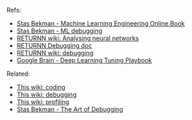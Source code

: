 Refs:

* [Stas Bekman - Machine Learning Engineering Online Book](https://github.com/stas00/ml-engineering)
* [Stas Bekman - ML debugging](https://github.com/stas00/ml-engineering/tree/master/debug)
* [RETURNN wiki: Analysing neural networks](https://github.com/rwth-i6/returnn/wiki/Analysing-neural-networks)
* [RETURNN Debugging doc](https://returnn.readthedocs.io/en/latest/advanced/debugging.html)
* [RETURNN wiki: debugging](https://github.com/rwth-i6/returnn/wiki/Debugging)
* [Google Brain - Deep Learning Tuning Playbook](https://github.com/google-research/tuning_playbook)


Related:

* [This wiki: coding](coding.md)
* [This wiki: debugging](debugging.md)
* [This wiki: profiling](profiling.md)
* [Stas Bekman - The Art of Debugging](https://github.com/stas00/the-art-of-debugging/)
